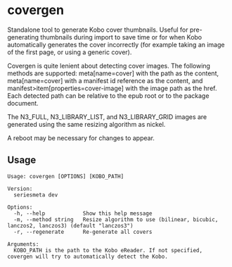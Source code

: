 # covergen
Standalone tool to generate Kobo cover thumbnails. Useful for pre-generating thumbnails during import to save time or for when Kobo automatically generates the cover incorrectly (for example taking an image of the first page, or using a generic cover).

Covergen is quite lenient about detecting cover images. The following methods are supported: meta[name=cover] with the path as the content, meta[name=cover] with a manifest id reference as the content, and manifest>item[properties=cover-image] with the image path as the href. Each detected path can be relative to the epub root or to the package document.

The N3_FULL, N3_LIBRARY_LIST, and N3_LIBRARY_GRID images are generated using the same resizing algorithm as nickel.

A reboot may be necessary for changes to appear.

## Usage

```
Usage: covergen [OPTIONS] [KOBO_PATH]

Version:
  seriesmeta dev

Options:
  -h, --help            Show this help message
  -m, --method string   Resize algorithm to use (bilinear, bicubic, lanczos2, lanczos3) (default "lanczos3")
  -r, --regenerate      Re-generate all covers

Arguments:
  KOBO_PATH is the path to the Kobo eReader. If not specified, covergen will try to automatically detect the Kobo.
```